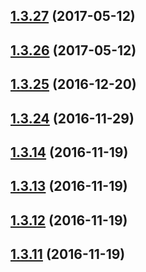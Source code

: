 <a name="1.3.27"></a>
## [1.3.27](https://github.com/cmelion/redux-observable-test-helpers/compare/v1.3.26...v1.3.27) (2017-05-12)



<a name="1.3.26"></a>
## [1.3.26](https://github.com/cmelion/redux-observable-test-helpers/compare/v1.3.25...v1.3.26) (2017-05-12)



<a name="1.3.25"></a>
## [1.3.25](https://github.com/cmelion/redux-observable-test-helpers/compare/v1.3.14...v1.3.25) (2016-12-20)



<a name="1.3.24"></a>
## [1.3.24](https://github.com/cmelion/redux-observable-test-helpers/compare/v1.3.14...v1.3.24) (2016-11-29)



<a name="1.3.14"></a>
## [1.3.14](https://github.com/cmelion/redux-observable-test-helpers/compare/v1.3.12...v1.3.14) (2016-11-19)



<a name="1.3.13"></a>
## [1.3.13](https://github.com/cmelion/redux-observable-test-helpers/compare/v1.3.12...v1.3.13) (2016-11-19)



<a name="1.3.12"></a>
## [1.3.12](https://github.com/cmelion/redux-observable-test-helpers/compare/v1.3.11...v1.3.12) (2016-11-19)



<a name="1.3.11"></a>
## [1.3.11](https://github.com/cmelion/redux-observable-test-helpers/compare/v1.3.9...v1.3.11) (2016-11-19)



